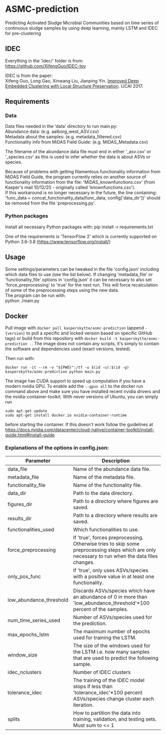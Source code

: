 # ASMC-prediction
Predicting Activated Sludge Microbial Communities based on time series of continuous sludge samples by using deep learning, mainly LSTM and IDEC for pre-clustering

## IDEC
Everything in the 'idec/' folder is from:\
https://github.com/XifengGuo/IDEC-toy

IDEC is from the paper:\
Xifeng Guo, Long Gao, Xinwang Liu, Jianping Yin. 
[Improved Deep Embedded Clustering with Local Structure Preservation](https://xifengguo.github.io/papers/IJCAI17-IDEC.pdf). IJCAI 2017.

## Requirements
### Data
Data files needed in the 'data' directory to run main.py:\
Abundance data:                              (e.g. aalborg_west_ASV.csv)\
Metadata about the samples:                  (e.g. metadata_filtered.csv)\
Functionality info from MiDAS Field Guide:   (e.g. MiDAS_Metadata.csv)

The filename of the abundance data file must end in either '_asv.csv' or '_species.csv' as this is used to infer whether the data is about ASVs or species.

Because of problems with getting filamentous functionality information from MiDAS Field Guide, the program currently relies on another source of functionality information from the file: 'MiDAS_knownfunctions.csv'    (from Kasper's mail 10/12/20 - originally called 'knownfunctions.csv').\
If this workaround is no longer necessary in the future, the line containing: 'func_data = concat_functionality_data(func_data, config['data_dir'])' should be removed from the file 'preprocessing.py'. 

### Python packages
Install all necessary Python packages with:
pip install -r requirements.txt

One of the requirements is 'TensorFlow 2' which is currently supported on Python 3.6-3.8 (https://www.tensorflow.org/install/)

## Usage
Some settings/parameters can be tweaked in the file 'config.json' including which data files to use (see the list below).
If changing 'metadata_file' or 'functionality_file' options in 'config.json' it can be necessary to also set 'force_preprocessing' to 'true' for the next run. This will force recalculation of some of the preprocessing steps using the new data.\
The program can be run with:\
python ./main.py

## Docker
Pull image with `docker pull kasperskytte/asmc-prediction` (append `-{version}` to pull a specific and locked version based on specific GitHub tags) or build from this repository with `docker build -t kasperskytte/asmc-prediction .`. The image does not contain any scripts, it's simply to contain the software and dependencies used (exact versions, tested).

Then run with:
```
docker run -it --rm -v "${PWD}":/tf -u $(id -u):$(id -g) kasperskytte/asmc-prediction python main.py

```

The image has CUDA support to speed up computation if you have a modern nvidia GPU. To enable add the `--gpus all` to the docker run command above and make sure you have installed recent nvidia drivers and the nvidia-container-toolkit. With never versions of Ubuntu, you can simply run 

```
sudo apt-get update
sudo apt-get install docker.io nvidia-container-runtime 
```

before starting the container. If this doesn't work follow the guidelines at https://docs.nvidia.com/datacenter/cloud-native/container-toolkit/install-guide.html#install-guide

### Explanations of the options in config.json:
| Parameter                     | Description |
| ---                           | ---         |
| data_file                     | Name of the abundance data file. |
| metadata_file                 | Name of the metadata file. |
| functionality_file            | Name of the functionality file. |
| data_dir                      | Path to the data directory. |
| figures_dir                   | Path to a directory where figures are saved. |
| results_dir                   | Path to a directory where results are saved. |
| functionalities_used          | Which functionalities to use. |
| force_preprocessing           | If 'true', forces preprocessing. Otherwise tries to skip some preprocessing steps which are only necessary to run when the data files changes. |
| only_pos_func                 | If 'true', only uses ASVs/species with a positive value in at least one functionality. |
| low_abundance_threshold       | Discards ASVs/species which have an abundance of 0 in more than 'low_abundance_threshold'\*100 percent of the samples. |
| num_time_series_used          | Number of ASVs/species used for the prediction. |
| max_epochs_lstm               | The maximum number of epochs used for training the LSTM. |
| window_size                   | The size of the windows used for the LSTM i.e. how many samples that are used to predict the following sample. |
| idec_nclusters                | Number of IDEC clusters |
| tolerance_idec                | The training of the IDEC model stops if less than 'tolerance_idec'\*100 percent ASVs/species change cluster each iteration. |
| splits                        | How to partition the data into training, validation, and testing sets. Must sum to <= 1 |
